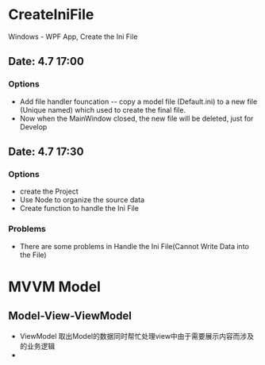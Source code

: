 # CreateIniFile
Windows -  WPF App, Create the Ini File

## Date: 4.7 17:00
### Options
* Add file handler founcation -- copy a model file (Default.ini) to a new file (Unique named) which used to create the final file.
* Now when the MainWindow closed, the new file will be deleted, just for Develop


## Date: 4.7 17:30
### Options
* create the Project
* Use Node to organize the source data
* Create function to handle the Ini File

### Problems
* There are some problems in Handle the Ini File(Cannot Write Data into the File)

# MVVM Model
## Model-View-ViewModel
* ViewModel 取出Model的数据同时帮忙处理view中由于需要展示内容而涉及的业务逻辑
*   
